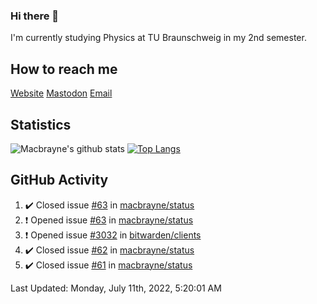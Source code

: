 ### Hi there 👋
I'm currently studying Physics at TU Braunschweig in my 2nd semester.

## How to reach me
[Website](https://macbrayne.de)
[Mastodon](https://norden.social/@florentin)
[Email](mailto:hello@macbrayne.de)

## Statistics
![Macbrayne's github stats](https://github-readme-stats.vercel.app/api?username=macbrayne&count_private=true&show_icons=true&hide_rank=true&custom_title=macbrayne's%20GitHub%20Stats)
[![Top Langs](https://github-readme-stats.vercel.app/api/top-langs/?username=macbrayne&exclude_repo=liftron&layout=compact)](https://github.com/anuraghazra/github-readme-stats)
## GitHub Activity

<!--RECENT_ACTIVITY:start-->
1. ✔️ Closed issue [#63](https://github.com/macbrayne/status/issues/63) in [macbrayne/status](https://github.com/macbrayne/status)
2. ❗️ Opened issue [#63](https://github.com/macbrayne/status/issues/63) in [macbrayne/status](https://github.com/macbrayne/status)
3. ❗️ Opened issue [#3032](https://github.com/bitwarden/clients/issues/3032) in [bitwarden/clients](https://github.com/bitwarden/clients)
4. ✔️ Closed issue [#62](https://github.com/macbrayne/status/issues/62) in [macbrayne/status](https://github.com/macbrayne/status)
5. ✔️ Closed issue [#61](https://github.com/macbrayne/status/issues/61) in [macbrayne/status](https://github.com/macbrayne/status)
<!--RECENT_ACTIVITY:end-->

<!--RECENT_ACTIVITY:last_update-->
Last Updated: Monday, July 11th, 2022, 5:20:01 AM
<!--RECENT_ACTIVITY:last_update_end-->


<!--
**macbrayne/macbrayne** is a ✨ _special_ ✨ repository because its `README.md` (this file) appears on your GitHub profile.

Here are some ideas to get you started:

- 🔭 I’m currently working on ...
- 🌱 I’m currently learning ...
- 👯 I’m looking to collaborate on ...
- 🤔 I’m looking for help with ...
- 💬 Ask me about ...
- 📫 How to reach me: ...
- 😄 Pronouns: ...
- ⚡ Fun fact: ...
-->
